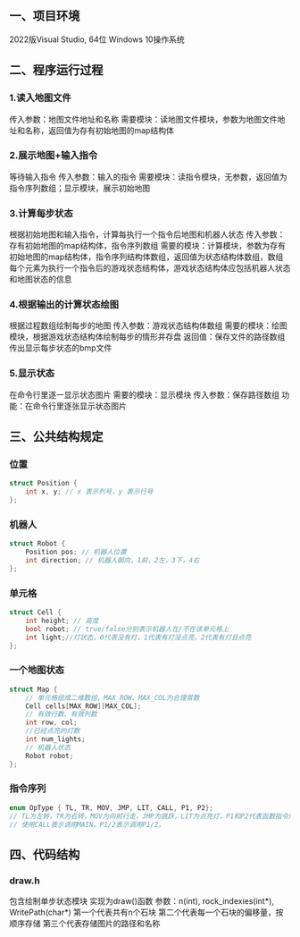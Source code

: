 <!--
#参数
同层的：向右下，x+85，y+25
向左下：x-80，y+20
叠层：y-70
-->
## 一、项目环境
2022版Visual Studio, 64位 Windows 10操作系统
<!--
##小组成员及项目分工
王思图：绘制模块、显示模块、写文档、过程设计、文件结构设计
-->

## 二、程序运行过程
### 1.读入地图文件

传入参数：地图文件地址和名称
需要模块：读地图文件模块，参数为地图文件地址和名称，返回值为存有初始地图的map结构体

### 2.展示地图+输入指令
等待输入指令
传入参数：输入的指令
需要模块：读指令模块，无参数，返回值为指令序列数组；显示模块，展示初始地图

### 3.计算每步状态
根据初始地图和输入指令，计算每执行一个指令后地图和机器人状态
传入参数：存有初始地图的map结构体，指令序列数组
需要的模块：计算模块，参数为存有初始地图的map结构体，指令序列结构体数组，返回值为状态结构体数组，数组每个元素为执行一个指令后的游戏状态结构体，游戏状态结构体应包括机器人状态和地图状态的信息

### 4.根据输出的计算状态绘图
根据过程数组绘制每步的地图
传入参数：游戏状态结构体数组
需要的模块：绘图模块，根据游戏状态结构体绘制每步的情形并存盘
返回值：保存文件的路径数组
传出显示每步状态的bmp文件

### 5.显示状态
在命令行里逐一显示状态图片
需要的模块：显示模块
传入参数：保存路径数组
功能：在命令行里逐张显示状态图片

## 三、公共结构规定

### 位置
```cpp
struct Position {
	int x, y; // x 表示列号，y 表示行号 
};
```
### 机器人
```cpp
struct Robot {
	Position pos; // 机器人位置 
	int direction; // 机器人朝向，1前，2左，3下，4右
};
```

### 单元格
```cpp
struct Cell {
	int height; // 高度 
	bool robot; // true/false分别表示机器人在/不在该单元格上
	int light;//灯状态，0代表没有灯，1代表有灯没点亮，2代表有灯且点亮
};
```
### 一个地图状态
```cpp
struct Map {
	// 单元格组成二维数组，MAX_ROW、MAX_COL为合理常数 
	Cell cells[MAX_ROW][MAX_COL]; 
	// 有效行数、有效列数
	int row, col; 
	//已经点亮的灯数
	int num_lights;
	// 机器人状态
	Robot robot;
};
```
### 指令序列
```cpp
enum OpType { TL, TR, MOV, JMP, LIT, CALL, P1, P2}; 
// TL为左转，TR为右转，MOV为向前行走，JMP为跳跃，LIT为点亮灯，P1和P2代表函数指令序列； 
// 使用CALL表示调用MAIN，P1/2表示调用P1/2。
```

## 四、代码结构
### draw.h
包含绘制单步状态模块
实现为draw()函数
参数：n(int), rock_indexies(int*), WritePath(char*)
第一个代表共有n个石块
第二个代表每一个石块的偏移量，按顺序存储
第三个代表存储图片的路径和名称
